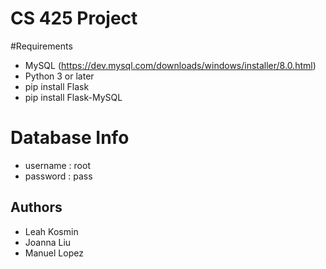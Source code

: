 # CS 425 Project

#Requirements
- MySQL (https://dev.mysql.com/downloads/windows/installer/8.0.html)
- Python 3 or later
- pip install Flask
- pip install Flask-MySQL

# Database Info
- username : root
- password : pass

## Authors
- Leah Kosmin
- Joanna Liu
- Manuel Lopez
